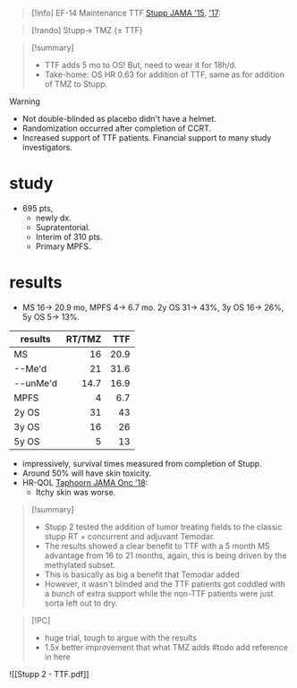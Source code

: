 >[!info]
>EF-14 Maintenance TTF [Stupp JAMA '15](https://jamanetwork.com/journals/jama/fullarticle/2475463), ['17](https://jamanetwork.com/journals/jama/fullarticle/2666504): 

>[!rando] 
>Stupp→ TMZ {± TTF}

>[!summary] 
>- TTF adds 5 mo to OS! But, need to wear it for 18h/d.  
>- Take-home: OS HR 0.63 for addition of TTF, same as for addition of TMZ to Stupp.

>[!warning]
>- Not double-blinded as placebo didn't have a helmet.
>- Randomization occurred after completion of CCRT.
>- Increased support of TTF patients. Financial support to many study investigators.  
# study
- 695 pts, 
	- newly dx. 
	- Supratentorial. 
	- Interim of 310 pts. 
	- Primary MPFS.
# results
- MS 16→ 20.9 mo, MPFS 4→ 6.7 mo. 2y OS 31→ 43%, 3y OS 16→ 26%, 5y OS 5→ 13%.

| results  | RT/TMZ |  TTF |
| -------- | ------:| ----:|
| MS       |     16 | 20.9 |
| --Me'd   |     21 | 31.6 |
| --unMe'd |   14.7 | 16.9 |
| MPFS     |      4 |  6.7 |
| 2y OS    |     31 |   43 |
| 3y OS    |     16 |   26 |
| 5y OS    |      5 |   13 |
- impressively, survival times measured from completion of Stupp.
- Around 50% will have skin toxicity.
- HR-QOL [Taphoorn JAMA Onc '18](https://www.ncbi.nlm.nih.gov/pubmed/29392280): 
	- Itchy skin was worse.
 
>[!summary]
>- Stupp 2 tested the addition of tumor treating fields to the classic stupp RT + concurrent and adjuvant Temodar.
>- The results showed a clear benefit to TTF with a 5 month MS advantage from 16 to 21 months, again, this is being driven by the methylated subset. 
>- This is basically as big a benefit that Temodar added
>- However, it wasn't blinded and the TTF patients got coddled with a bunch of extra support while the non-TTF patients were just sorta left out to dry.

>[!PC]
> - huge trial, tough to argue with the results
> - 1.5x better improvement that what TMZ adds #todo add reference in here



![[Stupp 2 - TTF.pdf]]